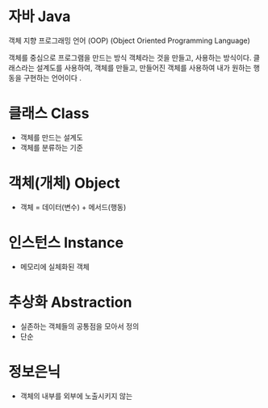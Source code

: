 
# 자바 Java
객체 지향 프로그래밍 언어 (OOP) (Object Oriented Programming Language)

객체를 중심으로 프로그램을 만드는 방식
객체라는 것을 만들고, 사용하는 방식이다.
클래스라는 설계도를 사용하여, 객체를 만들고, 만들어진 객체를 사용하여 내가 원하는 행동을 구현하는 언어이다 . 



# 클래스 Class
- 객체를 만드는 설계도
- 객체를 분류하는 기준

# 객체(개체) Object
- 객체 = 데이터(변수) + 메서드(행동)

# 인스턴스 Instance
- 메모리에 실체화된 객체

# 추상화 Abstraction
- 실존하는 객체들의 공통점을 모아서 정의
- 단순

# 정보은닉
- 객체의 내부를 외부에 노출시키지 않는 